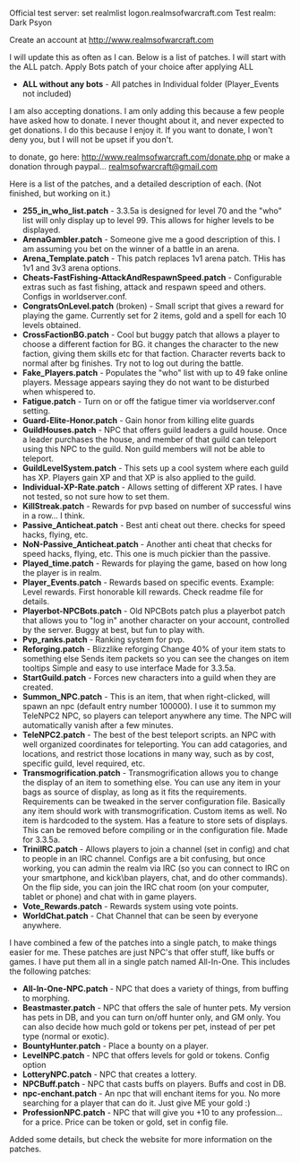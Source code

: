 Official test server:
set realmlist logon.realmsofwarcraft.com
Test realm: Dark Psyon

Create an account at http://www.realmsofwarcraft.com

I will update this as often as I can. Below is a list of patches.
I will start with the ALL patch. Apply Bots patch of your choice after applying ALL

* **ALL without any bots** - All patches in Individual folder (Player_Events not included)

I am also accepting donations. I am only adding this because a few people have asked how to donate. I never
thought about it, and never expected to get donations. I do this because I enjoy it. If you want to donate,
I won't deny you, but I will not be upset if you don't.

to donate, go here: http://www.realmsofwarcraft.com/donate.php or make a donation through paypal... realmsofwarcraft@gmail.com

Here is a list of the patches, and a detailed description of each. (Not finished, but working on it.)

* **255_in_who_list.patch** - 3.3.5a is designed for level 70 and the "who" list will only display up to level 99. This allows for higher levels to be displayed.
* **ArenaGambler.patch** - Someone give me a good description of this. I am assuming you bet on the winner of a battle in an arena.
* **Arena_Template.patch** - This patch replaces 1v1 arena patch. THis has 1v1 and 3v3 arena options.
* **Cheats-FastFishing-AttackAndRespawnSpeed.patch** - Configurable extras such as fast fishing, attack and respawn speed and others. Configs in worldserver.conf.
* **CongratsOnLevel.patch** (broken) - Small script that gives a reward for playing the game. Currently set for 2 items, gold and a spell for each 10 levels obtained.
* **CrossFactionBG.patch** - Cool but buggy patch that allows a player to choose a different faction for BG. it changes the character to the new faction, giving them skills etc for that faction. Character reverts back to normal after bg finishes. Try not to log out during the battle.
* **Fake_Players.patch** - Populates the "who" list with up to 49 fake online players. Message appears saying they do not want to be disturbed when whispered to.
* **Fatigue.patch** - Turn on or off the fatigue timer via worldserver.conf setting.
* **Guard-Elite-Honor.patch** - Gain honor from killing elite guards
* **GuildHouses.patch** - NPC that offers guild leaders a guild house. Once a leader purchases the house, and member of that guild can teleport using this NPC to the guild. Non guild members will not be able to teleport.
* **GuildLevelSystem.patch** - This sets up a cool system where each guild has XP. Players gain XP and that XP is also applied to the guild.
* **Individual-XP-Rate.patch** - Allows setting of different XP rates. I have not tested, so not sure how to set them.
* **KillStreak.patch** - Rewards for pvp based on number of successful wins in a row... I think.
* **Passive_Anticheat.patch** - Best anti cheat out there. checks for speed hacks, flying, etc.
* **NoN-Passive_Anticheat.patch** - Another anti cheat that checks for speed hacks, flying, etc. This one is much pickier than the passive.
* **Played_time.patch** - Rewards for playing the game, based on how long the player is in realm.
* **Player_Events.patch** - Rewards based on specific events. Example: Level rewards. First honorable kill rewards. Check readme file for details.
* **Playerbot-NPCBots.patch** - Old NPCBots patch plus a playerbot patch that allows you to "log in" another character on your account, controlled by the server. Buggy at best, but fun to play with.
* **Pvp_ranks.patch** - Ranking system for pvp.
* **Reforging.patch** - Blizzlike reforging Change 40% of your item stats to something else Sends item packets so you can see the changes on item tooltips Simple and easy to use interface Made for 3.3.5a.
* **StartGuild.patch** - Forces new characters into a guild when they are created.
* **Summon_NPC.patch** - This is an item, that when right-clicked, will spawn an npc (default entry number 100000). I use it to summon my TeleNPC2 NPC, so players can teleport anywhere any time. The NPC will automatically vanish after a few minutes.
* **TeleNPC2.patch** - The best of the best teleport scripts. an NPC with well organized coordinates for teleporting. You can add catagories, and locations, and restrict those locations in many way, such as by cost, specific guild, level required, etc.
* **Transmogrification.patch** - Transmogrification allows you to change the display of an item to something else. You can use any item in your bags as source of display, as long as it fits the requirements. Requirements can be tweaked in the server configuration file. Basically any item should work with transmogrification. Custom items as well. No item is hardcoded to the system. Has a feature to store sets of displays. This can be removed before compiling or in the configuration file. Made for 3.3.5a.
* **TriniIRC.patch** - Allows players to join a channel (set in config) and chat to people in an IRC channel. Configs are a bit confusing, but once working, you can admin the realm via IRC (so you can connect to IRC on your smartphone, and kick\ban players, chat, and do other commands). On the flip side, you can join the IRC chat room (on your computer, tablet or phone) and chat with in game players.
* **Vote_Rewards.patch** - Rewards system using vote points.
* **WorldChat.patch** - Chat Channel that can be seen by everyone anywhere.

I have combined a few of the patches into a single patch, to make things easier for me. These patches are just NPC's that offer stuff, like buffs or games. I have put them all in a single patch named All-In-One. This includes the following patches:

* **All-In-One-NPC.patch** - NPC that does a variety of things, from buffing to morphing.
* **Beastmaster.patch** - NPC that offers the sale of hunter pets. My version has pets in DB, and you can turn on/off hunter only, and GM only. You can also decide how much gold or tokens per pet, instead of per pet type (normal or exotic).
* **BountyHunter.patch** - Place a bounty on a player.
* **LevelNPC.patch** - NPC that offers levels for gold or tokens. Config option
* **LotteryNPC.patch** - NPC that creates a lottery.
* **NPCBuff.patch** - NPC that casts buffs on players. Buffs and cost in DB.
* **npc-enchant.patch** - An npc that will enchant items for you. No more searching for a player that can do it. Just give ME your gold :)
* **ProfessionNPC.patch** - NPC that will give you +10 to any profession... for a price. Price can be token or gold, set in config file.

Added some details, but check the website for more information on the patches.